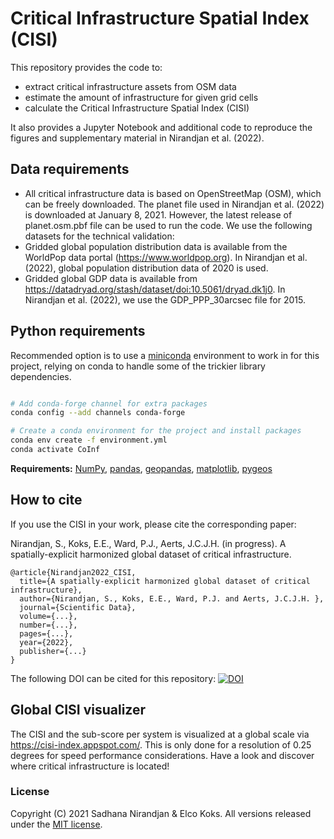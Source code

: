 # Critical Infrastructure Spatial Index (CISI)
This repository provides the code to:
- extract critical infrastructure assets from OSM data
- estimate the amount of infrastructure for given grid cells
- calculate the Critical Infrastructure Spatial Index (CISI)

It also provides a Jupyter Notebook and additional code to reproduce the figures and supplementary material in Nirandjan et al. (2022).

## Data requirements
- All critical infrastructure data is based on OpenStreetMap (OSM), which can be freely downloaded. The planet file used in Nirandjan et al. (2022) is downloaded at January 8, 2021. However, the latest release of planet.osm.pbf file can be used to run the code.
We use the following datasets for the technical validation:
- Gridded global population distribution data is available from the WorldPop data portal (https://www.worldpop.org). In Nirandjan et al. (2022), global population distribution data of 2020 is used. 
- Gridded global GDP data is available from https://datadryad.org/stash/dataset/doi:10.5061/dryad.dk1j0. In Nirandjan et al. (2022), we use the GDP_PPP_30arcsec file for 2015.

## Python requirements

Recommended option is to use a [miniconda](https://conda.io/miniconda.html)
environment to work in for this project, relying on conda to handle some of the
trickier library dependencies.

```bash

# Add conda-forge channel for extra packages
conda config --add channels conda-forge

# Create a conda environment for the project and install packages
conda env create -f environment.yml
conda activate CoInf

```

**Requirements:** [NumPy](http://www.numpy.org/), [pandas](https://pandas.pydata.org/), [geopandas](http://geopandas.org/), [matplotlib](https://matplotlib.org/), [pygeos](https://pypi.org/project/pygeos/)

## How to cite
If you use the CISI in your work, please cite the corresponding paper:

Nirandjan, S., Koks, E.E., Ward, P.J., Aerts, J.C.J.H. (in progress). A spatially-explicit harmonized global dataset of critical infrastructure. 


    @article{Nirandjan2022_CISI,
      title={A spatially-explicit harmonized global dataset of critical infrastructure},
      author={Nirandjan, S., Koks, E.E., Ward, P.J. and Aerts, J.C.J.H. },
      journal={Scientific Data},
      volume={...},
      number={...},
      pages={...},
      year={2022},
      publisher={...}
    }
    
The following DOI can be cited for this repository:
[![DOI](https://zenodo.org/badge/327351993.svg)](https://zenodo.org/badge/latestdoi/327351993)

## Global CISI visualizer
The CISI and the sub-score per system is visualized at a global scale via https://cisi-index.appspot.com/. This is only done for a resolution of 0.25 degrees for speed performance considerations. Have a look and discover where critical infrastructure is located!  

### License
Copyright (C) 2021 Sadhana Nirandjan & Elco Koks. All versions released under the [MIT license](LICENSE).
